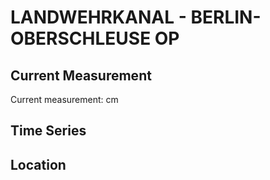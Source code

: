 # LANDWEHRKANAL - BERLIN-OBERSCHLEUSE OP

## Current Measurement

Current measurement: <Value topic="rivers/pegel-online/LWK/BERLIN-OBERSCHLEUSE-OP/measurementValue"/> cm

## Time Series

<TimeSeries topic="rivers/pegel-online/LWK/BERLIN-OBERSCHLEUSE-OP/measurementValue" period="week" />

## Location

<WorldMap>
  <Marker lat="52.49827807831053" lon="13.449729991452957" labelTopic="rivers/pegel-online/LWK/BERLIN-OBERSCHLEUSE-OP/measurementValue" />
</WorldMap>
